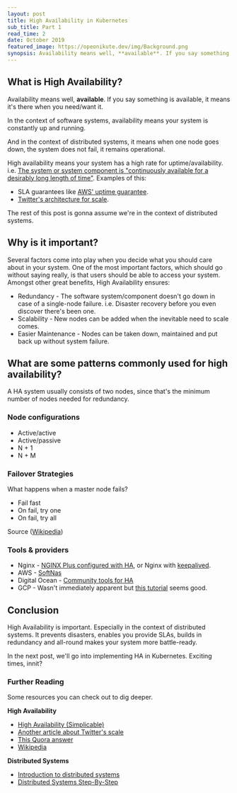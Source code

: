 ```yaml
---
layout: post
title: High Availability in Kubernetes
sub_title: Part 1
read_time: 2
date: October 2019
featured_image: https://opeonikute.dev/img/Background.png
synopsis: Availability means well, **available**. If you say something is available, it means it's there when you need/want it.
---
```


## What is High Availability?

Availability means well, **available**. If you say something is available, it means it's there when you need/want it. 

In the context of software systems, availability means your system is constantly up and running.

And in the context of distributed systems, it means when one node goes down, the system does not fail, it remains operational. 

High availability means your system has a high rate for uptime/availability. i.e. [The system or system component is "continuously available for a desirably long length of time"](https://searchdatacenter.techtarget.com/definition/high-availability). Examples of this:

- SLA guarantees like [AWS' uptime guarantee](https://aws.amazon.com/compute/sla/).
- [Twitter's architecture for scale](http://highscalability.com/blog/2013/7/8/the-architecture-twitter-uses-to-deal-with-150m-active-users.html?utm_source=feedly).

The rest of this post is gonna assume we're in the context of distributed systems. 

## Why is it important?

Several factors come into play when you decide what you should care about in your system. One of the most important factors, which should go without saying really, is that users should be able to access your system. Amongst other great benefits, High Availability ensures:

- Redundancy - The software system/component doesn't go down in case of a single-node failure. i.e. Disaster recovery before you even discover there's been one.
- Scalability - New nodes can be added when the inevitable need to scale comes.
- Easier Maintenance - Nodes can be taken down, maintained and put back up without system failure.

## What are some patterns commonly used for high availability?

A HA system usually consists of two nodes, since that's the minimum number of nodes needed for redundancy. 

### Node configurations

- Active/active
- Active/passive
- N + 1
- N + M

### Failover Strategies

What happens when a master node fails?

- Fail fast
- On fail, try one
- On fail, try all

Source ([Wikipedia](https://en.wikipedia.org/wiki/High-availability_cluster))

### Tools & providers

- Nginx - [NGINX Plus configured with HA](https://www.nginx.com/products/nginx/high-availability/), or Nginx with [keepalived](https://docs.nginx.com/nginx/admin-guide/high-availability/ha-keepalived-nodes/).
- AWS - [SoftNas](https://aws.amazon.com/marketplace/solutions/infrastructure-software/high-availability)
- Digital Ocean - [Community tools for HA](https://www.digitalocean.com/community/tags/high-availability/tools)
- GCP - Wasn't immediately apparent but [this tutorial](https://campus.barracuda.com/product/cloudgenfirewall/doc/73007965/how-to-configure-a-high-availability-cluster-in-google-cloud/) seems good.

## Conclusion

High Availability is important. Especially in the context of distributed systems. It prevents disasters, enables you provide SLAs, builds in redundancy and all-round makes your system more battle-ready.

In the next post, we'll go into implementing HA in Kubernetes. Exciting times, innit?

### Further Reading

Some resources you can check out to dig deeper.

**High Availability**

- [High Availability (Simplicable)](https://simplicable.com/new/high-availability)
- [Another article about Twitter's scale](https://blog.twitter.com/engineering/en_us/topics/infrastructure/2017/the-infrastructure-behind-twitter-scale.html)
- [This Quora answer](https://www.quora.com/What-is-High-Availability-and-why-is-it-important)
- [Wikipedia](https://en.wikipedia.org/wiki/High-availability_cluster)

**Distributed Systems**

- [Introduction to distributed systems](https://medium.com/free-code-camp/a-thorough-introduction-to-distributed-systems-3b91562c9b3c)
- [Distributed Systems Step-By-Step](https://medium.com/free-code-camp/distributed-systems-when-you-should-build-them-and-how-to-scale-a-step-by-step-guide-37e76a177218)